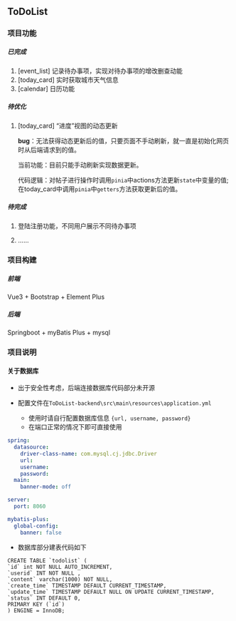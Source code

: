 ## ToDoList

### 项目功能

##### 已完成

1. [event_list] 记录待办事项，实现对待办事项的增改删查动能
2. [today_card] 实时获取城市天气信息
3. [calendar] 日历功能

##### 待优化

1. [today_card] “进度”视图的动态更新

   **bug**：无法获得动态更新后的值，只要页面不手动刷新，就一直是初始化网页时从后端请求到的值。

   当前功能：目前只能手动刷新实现数据更新。

   代码逻辑：对帖子进行操作时调用`pinia`中actions方法更新`state`中变量的值; 在today_card中调用`pinia`中`getters`方法获取更新后的值。

##### 待完成

1. 登陆注册功能，不同用户展示不同待办事项

2. ......

### 项目构建

##### 前端

Vue3 + Bootstrap + Element Plus 

##### 后端

Springboot + myBatis Plus + mysql

### 项目说明

#### 关于数据库

- 出于安全性考虑，后端连接数据库代码部分未开源

- 配置文件在`ToDoList-backend\src\main\resources\application.yml`
  - 使用时请自行配置数据库信息 `{url, username, password}`
  - 在端口正常的情况下即可直接使用

```yml
spring:
  datasource:
    driver-class-name: com.mysql.cj.jdbc.Driver
    url: 
    username:
    password: 
  main:
    banner-mode: off

server:
  port: 8060

mybatis-plus:
  global-config:
    banner: false
```

- 数据库部分建表代码如下

```mysql
CREATE TABLE `todolist` (
`id` int NOT NULL AUTO_INCREMENT,
`userid` INT NOT NULL ,
`content` varchar(1000) NOT NULL,
`create_time` TIMESTAMP DEFAULT CURRENT_TIMESTAMP,
`update_time` TIMESTAMP DEFAULT NULL ON UPDATE CURRENT_TIMESTAMP,
`status` INT DEFAULT 0,
PRIMARY KEY (`id`)
) ENGINE = InnoDB;
```


